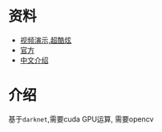
# 资料

* [视频演示,超酷炫](https://www.youtube.com/watch?v=VOC3huqHrss)
* [官方](https://pjreddie.com/darknet/yolo/)
* [中文介绍](https://jinfagang.github.io/2017/02/02/2017-12-22-yolo%E6%95%99%E7%A8%8B/)


# 介绍

基于`darknet`,需要cuda GPU运算, 需要opencv